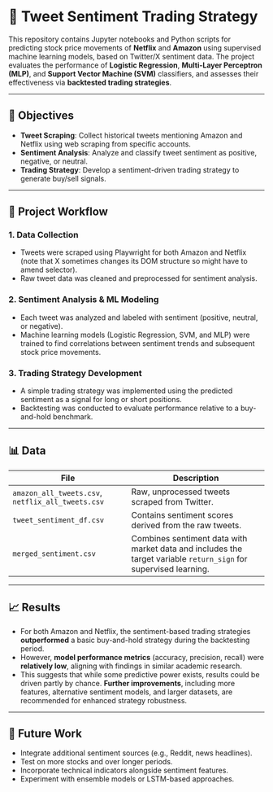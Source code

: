 # 🧠 Tweet Sentiment Trading Strategy

This repository contains Jupyter notebooks and Python scripts for predicting stock price movements of **Netflix** and **Amazon** using supervised machine learning models, based on Twitter/X sentiment data. The project evaluates the performance of **Logistic Regression**, **Multi-Layer Perceptron (MLP)**, and **Support Vector Machine (SVM)** classifiers, and assesses their effectiveness via **backtested trading strategies**.

---

## 🎯 Objectives

- **Tweet Scraping**: Collect historical tweets mentioning Amazon and Netflix using web scraping from specific accounts.
- **Sentiment Analysis**: Analyze and classify tweet sentiment as positive, negative, or neutral.
- **Trading Strategy**: Develop a sentiment-driven trading strategy to generate buy/sell signals.

---

## 🔁 Project Workflow

### 1. Data Collection
- Tweets were scraped using Playwright for both Amazon and Netflix (note that X sometimes changes its DOM structure so might have to amend selector).
- Raw tweet data was cleaned and preprocessed for sentiment analysis.

### 2. Sentiment Analysis & ML Modeling
- Each tweet was analyzed and labeled with sentiment (positive, neutral, or negative).
- Machine learning models (Logistic Regression, SVM, and MLP) were trained to find correlations between sentiment trends and subsequent stock price movements.

### 3. Trading Strategy Development
- A simple trading strategy was implemented using the predicted sentiment as a signal for long or short positions.
- Backtesting was conducted to evaluate performance relative to a buy-and-hold benchmark.

---

## 📊 Data

| File | Description |
|------|-------------|
| `amazon_all_tweets.csv`, `netflix_all_tweets.csv` | Raw, unprocessed tweets scraped from Twitter. |
| `tweet_sentiment_df.csv` | Contains sentiment scores derived from the raw tweets. |
| `merged_sentiment.csv` | Combines sentiment data with market data and includes the target variable `return_sign` for supervised learning. |

---

## 📈 Results

- For both Amazon and Netflix, the sentiment-based trading strategies **outperformed** a basic buy-and-hold strategy during the backtesting period.
- However, **model performance metrics** (accuracy, precision, recall) were **relatively low**, aligning with findings in similar academic research.
- This suggests that while some predictive power exists, results could be driven partly by chance. **Further improvements**, including more features, alternative sentiment models, and larger datasets, are recommended for enhanced strategy robustness.

---

## 🚀 Future Work

- Integrate additional sentiment sources (e.g., Reddit, news headlines).
- Test on more stocks and over longer periods.
- Incorporate technical indicators alongside sentiment features.
- Experiment with ensemble models or LSTM-based approaches.

